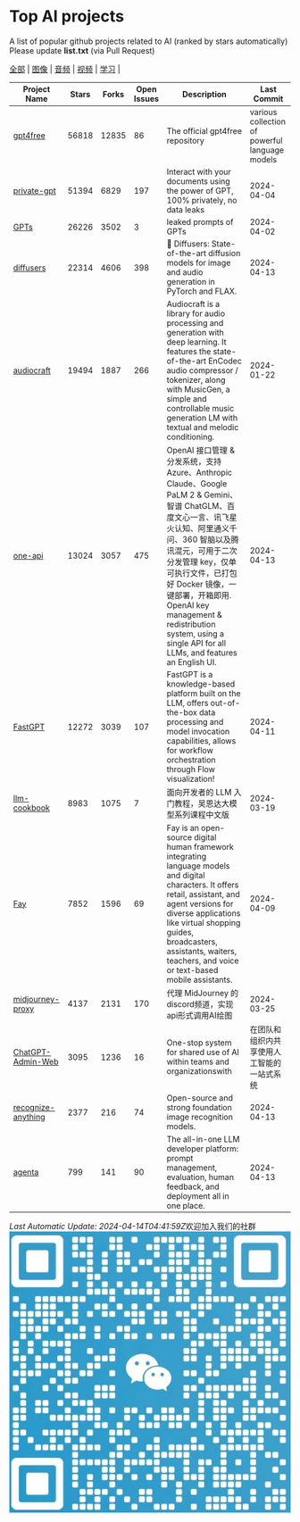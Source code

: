 # Top AI projects
A list of popular github projects related to AI (ranked by stars automatically)
Please update **list.txt** (via Pull Request)

<a href="./README.md">全部</a> |   <a href="./READMEpicture.md">图像</a> |   <a href="./READMEaudio.md">音频</a> | <a href="./READMEvideo.md">视频</a> | <a href="./READMElearn.md">学习</a> | 

| Project Name | Stars | Forks | Open Issues | Description | Last Commit |
| ------------ | ----- | ----- | ----------- | ----------- | ----------- |
| [gpt4free](https://github.com/xtekky/gpt4free) | 56818 | 12835 | 86 | The official gpt4free repository | various collection of powerful language models | 2024-04-14 |
| [private-gpt](https://github.com/zylon-ai/private-gpt) | 51394 | 6829 | 197 | Interact with your documents using the power of GPT, 100% privately, no data leaks | 2024-04-04 |
| [GPTs](https://github.com/linexjlin/GPTs) | 26226 | 3502 | 3 | leaked prompts of GPTs | 2024-04-02 |
| [diffusers](https://github.com/huggingface/diffusers) | 22314 | 4606 | 398 | 🤗 Diffusers: State-of-the-art diffusion models for image and audio generation in PyTorch and FLAX. | 2024-04-13 |
| [audiocraft](https://github.com/facebookresearch/audiocraft) | 19494 | 1887 | 266 | Audiocraft is a library for audio processing and generation with deep learning. It features the state-of-the-art EnCodec audio compressor / tokenizer, along with MusicGen, a simple and controllable music generation LM with textual and melodic conditioning. | 2024-01-22 |
| [one-api](https://github.com/songquanpeng/one-api) | 13024 | 3057 | 475 | OpenAI 接口管理 & 分发系统，支持 Azure、Anthropic Claude、Google PaLM 2 & Gemini、智谱 ChatGLM、百度文心一言、讯飞星火认知、阿里通义千问、360 智脑以及腾讯混元，可用于二次分发管理 key，仅单可执行文件，已打包好 Docker 镜像，一键部署，开箱即用. OpenAI key management & redistribution system, using a single API for all LLMs, and features an English UI. | 2024-04-13 |
| [FastGPT](https://github.com/labring/FastGPT) | 12272 | 3039 | 107 | FastGPT is a knowledge-based platform built on the LLM, offers out-of-the-box data processing and model invocation capabilities, allows for workflow orchestration through Flow visualization! | 2024-04-11 |
| [llm-cookbook](https://github.com/datawhalechina/llm-cookbook) | 8983 | 1075 | 7 | 面向开发者的 LLM 入门教程，吴恩达大模型系列课程中文版 | 2024-03-19 |
| [Fay](https://github.com/xszyou/Fay) | 7852 | 1596 | 69 | Fay is an open-source digital human framework integrating language models and digital characters. It offers retail, assistant, and agent versions for diverse applications like virtual shopping guides, broadcasters, assistants, waiters, teachers, and voice or text-based mobile assistants. | 2024-04-09 |
| [midjourney-proxy](https://github.com/novicezk/midjourney-proxy) | 4137 | 2131 | 170 | 代理 MidJourney 的discord频道，实现api形式调用AI绘图 | 2024-03-25 |
| [ChatGPT-Admin-Web](https://github.com/AprilNEA/ChatGPT-Admin-Web) | 3095 | 1236 | 16 | One-stop system for shared use of AI within teams and organizationswith | 在团队和组织内共享使用人工智能的一站式系统 | 2023-12-27 |
| [recognize-anything](https://github.com/xinyu1205/recognize-anything) | 2377 | 216 | 74 | Open-source and strong foundation image recognition models. | 2024-04-13 |
| [agenta](https://github.com/Agenta-AI/agenta) | 799 | 141 | 90 | The all-in-one LLM developer platform: prompt management, evaluation, human feedback, and deployment all in one place. | 2024-04-13 |

*Last Automatic Update: 2024-04-14T04:41:59Z*欢迎加入我们的社群 ![](https://raw.githubusercontent.com/mouuii/picture/master/weichat.jpg) 